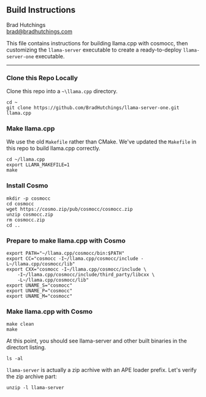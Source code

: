 ## Build Instructions

Brad Hutchings<br/>
brad@bradhutchings.com

This file contains instructions for building llama.cpp with cosmocc, then customizing the `llama-server` executable to create a ready-to-deploy `llama-server-one` executable.

---

### Clone this Repo Locally
Clone this repo into a `~\llama.cpp` directory.
```
cd ~
git clone https://github.com/BradHutchings/llama-server-one.git llama.cpp
```

### Make llama.cpp
We use the old `Makefile` rather than CMake. We've updated the `Makefile` in this repo to build llama.cpp correctly.
```
cd ~/llama.cpp
export LLAMA_MAKEFILE=1
make
```

### Install Cosmo
```
mkdir -p cosmocc
cd cosmocc
wget https://cosmo.zip/pub/cosmocc/cosmocc.zip
unzip cosmocc.zip
rm cosmocc.zip
cd ..
```

### Prepare to make llama.cpp with Cosmo
```
export PATH="~/llama.cpp/cosmocc/bin:$PATH"
export CC="cosmocc -I~/llama.cpp/cosmocc/include -L~/llama.cpp/cosmocc/lib"
export CXX="cosmocc -I~/llama.cpp/cosmocc/include \
    -I~/llama.cpp/cosmocc/include/third_party/libcxx \
    -L~/llama.cpp/cosmocc/lib"
export UNAME_S="cosmocc"
export UNAME_P="cosmocc"
export UNAME_M="cosmocc"
```

### Make llama.cpp with Cosmo
```
make clean
make
```

At this point, you should see llama-server and other built binaries in the directort listing.
```
ls -al
```

`llama-server` is actually a zip acrhive with an APE loader prefix. Let's verify the zip archive part:
```
unzip -l llama-server
```





